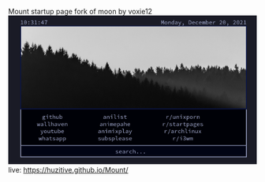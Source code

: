 Mount startup page
fork of moon by voxie12
![MOUNT](https://github.com/Huzitive/Mount/blob/main/Screenshot_2021-12-20-10-31-39_1600x900.png)
live: https://huzitive.github.io/Mount/
